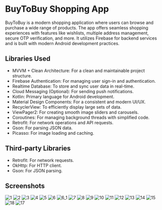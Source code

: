 # BuyToBuy Shopping App

BuyToBuy is a modern shopping application where users can browse and purchase a wide range of products. The app offers seamless shopping experiences with features like wishlists, multiple address management, secure OTP verification, and more. It utilizes Firebase for backend services and is built with modern Android development practices.
## Libraries Used

- MVVM + Clean Architecture: For a clean and maintainable project structure.
- Firebase Authentication: For managing user sign-in and authentication.
-	Realtime Database: To store and sync user data in real-time.
-	Cloud Messaging (Optional): For sending push notifications.
-	Kotlin: Primary language for Android development.
-	Material Design Components: For a consistent and modern UI/UX.
-	RecyclerView: To efficiently display large sets of data.
-	ViewPager2: For creating smooth image sliders and carousels.
-	Coroutines: For managing background threads with simplified code.
-	Retrofit: For network operations and API requests.
-	Gson: For parsing JSON data.
-	Picasso: For image loading and caching.

## Third-party Libraries
- Retrofit: For network requests.
- OkHttp: For HTTP client.
- Gson: For JSON parsing.

## Screenshots

![1](https://github.com/user-attachments/assets/4873239e-8d7b-42b8-879f-c84b12c47d14)
![2](https://github.com/user-attachments/assets/fcf9a325-0c7e-4a6a-acd6-5a1653474e56)
![3](https://github.com/user-attachments/assets/75cffe4f-6ab7-4cb6-8c2f-ebd8d103fe10)
![4](https://github.com/user-attachments/assets/67146fe9-f13a-4d39-b092-079f96e6a831)
![5](https://github.com/user-attachments/assets/a71f139a-e6af-4cbb-a2ca-31a26d1ff25f)
![6](https://github.com/user-attachments/assets/805909dd-2e63-4248-a9b8-60a64dbcc8b5)
![6_1](https://github.com/user-attachments/assets/18ac866c-012d-4121-83cd-012216741b80)
![7](https://github.com/user-attachments/assets/49dfe9d1-c665-4329-9a99-a13af4ce0441)
![8](https://github.com/user-attachments/assets/441325d0-d4e0-4552-aa01-c42a341be493)
![9](https://github.com/user-attachments/assets/a326c7eb-05b5-4e9f-8073-d5c7af6ff240)
![10](https://github.com/user-attachments/assets/11575850-beef-4abc-82d9-42aa5d2994a6)
![11](https://github.com/user-attachments/assets/84884f09-fe26-4842-9330-74ff73ec7d41)
![12](https://github.com/user-attachments/assets/bb638b33-5cb4-4883-8fcc-6428c692eeb4)
![13](https://github.com/user-attachments/assets/b773109d-5046-4fba-a858-8c6f83871594)
![14](https://github.com/user-attachments/assets/2e649477-8e8b-4e4b-8aec-4c2e9972c3be)
![15](https://github.com/user-attachments/assets/875fdb90-874e-4f01-9a0d-4862e3e4f854)
![18](https://github.com/user-attachments/assets/744db6ad-3db8-497e-9a06-bd9abb802ab8)
![17](https://github.com/user-attachments/assets/183496f1-962e-473b-aab1-29a5f89c76b0)

